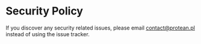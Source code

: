 # Security Policy

If you discover any security related issues, please email contact@protean.pl instead of using the issue tracker.
